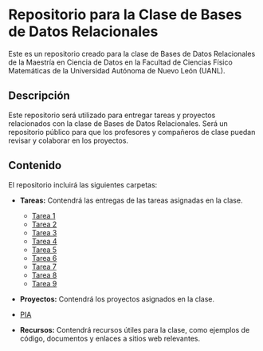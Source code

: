 # Repositorio para la Clase de Bases de Datos Relacionales

Este es un repositorio creado para la clase de Bases de Datos Relacionales de la Maestría en Ciencia de Datos en la Facultad de Ciencias Físico Matemáticas de la Universidad Autónoma de Nuevo León (UANL).

## Descripción
Este repositorio será utilizado para entregar tareas y proyectos relacionados con la clase de Bases de Datos Relacionales. Será un repositorio público para que los profesores y compañeros de clase puedan revisar y colaborar en los proyectos.

## Contenido
El repositorio incluirá las siguientes carpetas:

- **Tareas:** Contendrá las entregas de las tareas asignadas en la clase.
  - [Tarea 1](https://github.com/fer98morales/BDR/blob/master/Tareas/Tarea1.md)
  - [Tarea 2](https://github.com/fer98morales/BDR/blob/master/Tareas/Tarea2.md)
  - [Tarea 3](https://github.com/fer98morales/BDR/blob/master/Tareas/Tarea3.md)
  - [Tarea 4](https://github.com/fer98morales/BDR/blob/master/Tareas/Tarea4.sql)
  - [Tarea 5](https://github.com/fer98morales/BDR/blob/master/Tareas/Tarea5.md)  
  - [Tarea 6](https://github.com/fer98morales/BDR/blob/master/Tareas/Tarea6.md)  
  - [Tarea 7](https://github.com/fer98morales/BDR/blob/master/Tareas/Tarea7.md)  
  - [Tarea 8](https://github.com/fer98morales/BDR/blob/master/Tareas/Tarea8.md) 
  - [Tarea 9](https://github.com/fer98morales/BDR/blob/master/Tareas/Tarea9.md) 

- **Proyectos:** Contendrá los proyectos asignados en la clase.
- [PIA](https://github.com/fer98morales/BDR/blob/master/Tareas/PIA_Integracion_python.md)

- **Recursos:** Contendrá recursos útiles para la clase, como ejemplos de código, documentos y enlaces a sitios web relevantes.